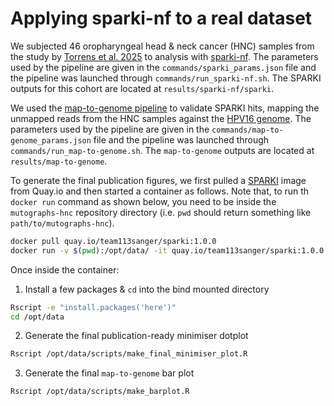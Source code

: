 # Applying sparki-nf to a real dataset

We subjected 46 oropharyngeal head & neck cancer (HNC) samples from the study by [Torrens et al. 2025](https://www.nature.com/articles/s41588-025-02134-0) to analysis with [sparki-nf](https://github.com/team113sanger/sparki-nf). The parameters used by the pipeline are given in the `commands/sparki_params.json` file and the pipeline was launched through `commands/run_sparki-nf.sh`. The SPARKI outputs for this cohort are located at `results/sparki-nf/sparki`. 

We used the [map-to-genome pipeline](https://gitlab.internal.sanger.ac.uk/team113_projects/jb62-projects/map-to-genome) to validate SPARKI hits, mapping the unmapped reads from the HNC samples against the [HPV16 genome](https://www.ncbi.nlm.nih.gov/datasets/genome/GCF_000863945.3/). The parameters used by the pipeline are given in the `commands/map-to-genome_params.json` file and the pipeline was launched through `commands/run_map-to-genome.sh`. The `map-to-genome` outputs are located at `results/map-to-genome`.

To generate the final publication figures, we first pulled a [SPARKI](https://github.com/team113sanger/sparki) image from Quay.io and then started a container as follows. Note that, to run th `docker run` command as shown below, you need to be inside the `mutographs-hnc` repository directory (i.e. `pwd` should return something like `path/to/mutographs-hnc`).

```bash
docker pull quay.io/team113sanger/sparki:1.0.0
docker run -v $(pwd):/opt/data/ -it quay.io/team113sanger/sparki:1.0.0 bash
```

Once inside the container:

1. Install a few packages & `cd` into the bind mounted directory
```bash
Rscript -e "install.packages('here')"
cd /opt/data
```

2. Generate the final publication-ready minimiser dotplot

```bash
Rscript /opt/data/scripts/make_final_minimiser_plot.R
```

3. Generate the final `map-to-genome` bar plot

```bash
Rscript /opt/data/scripts/make_barplot.R
```
